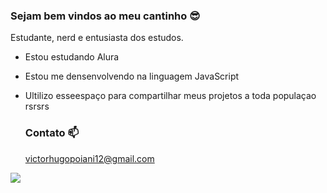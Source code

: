 ### Sejam bem vindos ao meu cantinho 😎

Estudante, nerd e entusiasta dos estudos.
- Estou estudando Alura
- Estou me densenvolvendo na linguagem JavaScript
- Ultilizo esseespaço para compartilhar meus projetos a toda populaçao rsrsrs

  ### Contato 📫
  victorhugopoiani12@gmail.com
  
![](https://media1.tenor.com/m/ImedFa7lNZ0AAAAC/barnyard-party.gif)
